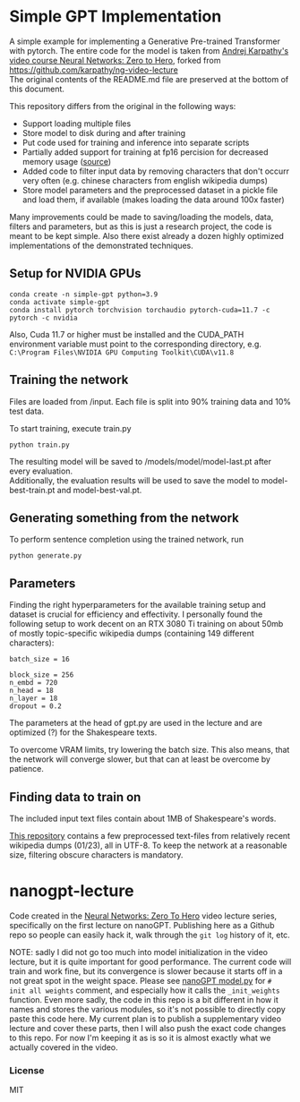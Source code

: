 # Simple GPT Implementation

A simple example for implementing a Generative Pre-trained Transformer with pytorch.
The entire code for the model is taken from [Andrej Karpathy's video course Neural Networks: Zero to Hero](https://www.youtube.com/watch?v=kCc8FmEb1nY), forked from https://github.com/karpathy/ng-video-lecture  
The original contents of the README.md file are preserved at the bottom of this document.

This repository differs from the original in the following ways:
- Support loading multiple files
- Store model to disk during and after training
- Put code used for training and inference into separate scripts
- Partially added support for training at fp16 percision for decreased memory usage ([source](https://gist.github.com/ajbrock/075c0ca4036dc4d8581990a6e76e07a3))
- Added code to filter input data by removing characters that don't occurr very often (e.g. chinese characters from english wikipedia dumps)
- Store model parameters and the preprocessed dataset in a pickle file and load them, if available (makes loading the data around 100x faster)

Many improvements could be made to saving/loading the models, data, filters and parameters, but as this is just a research project, the code is meant to be kept simple. Also there exist already a dozen highly optimized implementations of the demonstrated techniques.

## Setup for NVIDIA GPUs

    conda create -n simple-gpt python=3.9
    conda activate simple-gpt
    conda install pytorch torchvision torchaudio pytorch-cuda=11.7 -c pytorch -c nvidia

Also, Cuda 11.7 or higher must be installed and the CUDA_PATH environment variable must point to the corresponding directory, e.g. `C:\Program Files\NVIDIA GPU Computing Toolkit\CUDA\v11.8`

## Training the network

Files are loaded from /input. Each file is split into 90% training data and 10% test data.

To start training, execute train.py

    python train.py

The resulting model will be saved to /models/model/model-last.pt after every evaluation.  
Additionally, the evaluation results will be used to save the model to model-best-train.pt and model-best-val.pt.

## Generating something from the network

To perform sentence completion using the trained network, run

    python generate.py

## Parameters

Finding the right hyperparameters for the available training setup and dataset is crucial for efficiency and effectivity. I personally found the following setup to work decent on an RTX 3080 Ti training on about 50mb of mostly topic-specific wikipedia dumps (containing 149 different characters):

    batch_size = 16

    block_size = 256
    n_embd = 720
    n_head = 18
    n_layer = 18
    dropout = 0.2

The parameters at the head of gpt.py are used in the lecture and are optimized (?) for the Shakespeare texts.  

To overcome VRAM limits, try lowering the batch size. This also means, that the network will converge slower, but that can at least be overcome by patience.


## Finding data to train on

The included input text files contain about 1MB of Shakespeare's words.  

[This repository](https://github.com/TheMcSebi/wikipedia-top-corpus) contains a few preprocessed text-files from relatively recent wikipedia dumps (01/23), all in UTF-8. To keep the network at a reasonable size, filtering obscure characters is mandatory.

# nanogpt-lecture

Code created in the [Neural Networks: Zero To Hero](https://karpathy.ai/zero-to-hero.html) video lecture series, specifically on the first lecture on nanoGPT. Publishing here as a Github repo so people can easily hack it, walk through the `git log` history of it, etc.

NOTE: sadly I did not go too much into model initialization in the video lecture, but it is quite important for good performance. The current code will train and work fine, but its convergence is slower because it starts off in a not great spot in the weight space. Please see [nanoGPT model.py](https://github.com/karpathy/nanoGPT/blob/master/model.py) for `# init all weights` comment, and especially how it calls the `_init_weights` function. Even more sadly, the code in this repo is a bit different in how it names and stores the various modules, so it's not possible to directly copy paste this code here. My current plan is to publish a supplementary video lecture and cover these parts, then I will also push the exact code changes to this repo. For now I'm keeping it as is so it is almost exactly what we actually covered in the video.

### License

MIT
